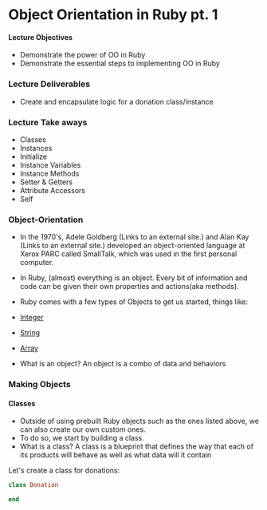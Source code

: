 # Object Orientation in Ruby pt. 1

#### Lecture Objectives

- Demonstrate the power of OO in Ruby
- Demonstrate the essential steps to implementing OO in Ruby

### Lecture Deliverables

- Create and encapsulate logic for a donation class/instance

### Lecture Take aways 

- Classes
- Instances
- Initialize
- Instance Variables
- Instance Methods
- Setter & Getters
- Attribute Accessors
- Self

### Object-Orientation

- In the 1970's, Adele Goldberg (Links to an external site.) and Alan Kay (Links to an external site.) developed an object-oriented language at Xerox PARC called SmallTalk, which was used in the first personal computer.
- In Ruby, (almost) everything is an object. Every bit of information and code can be given their own properties and actions(aka methods).
- Ruby comes with a few types of Objects to get us started, things like:
 - [Integer](https://ruby-doc.org/core-2.5.0/Integer.html)
 - [String](https://ruby-doc.org/core-3.0.2/String.html)
 - [Array](https://ruby-doc.org/core-2.7.0/Array.html)

 - What is an object? An object is a combo of data and behaviors 

 ### Making Objects

 #### Classes
 
 - Outside of using prebuilt Ruby objects such as the ones listed above, we can also create our own custom ones.
 - To do so, we start by building a class. 
 - What is a class? A class is a blueprint that defines the way that each of its products will behave as well as what data will it contain
 
 Let's create a class for donations:

```ruby
class Donation

end 
```
